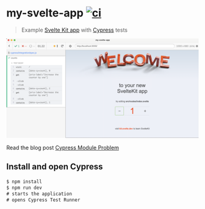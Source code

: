 # my-svelte-app [![ci](https://github.com/bahmutov/my-svelte-app/actions/workflows/ci.yml/badge.svg?branch=main&event=push)](https://github.com/bahmutov/my-svelte-app/actions/workflows/ci.yml)

> Example [Svelte Kit app](https://kit.svelte.dev/) with [Cypress](https://cypress.io) tests

![Cypress spec](./images/spec.png)

Read the blog post [Cypress Module Problem](https://glebbahmutov.com/blog/cypress-module-problem/)

## Install and open Cypress

```
$ npm install
$ npm run dev
# starts the application
# opens Cypress Test Runner
```
